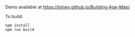 Demo available at https://lolney.github.io/Building-Age-Map/

To build:
```
npm install
npm run build
```
